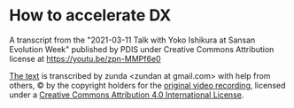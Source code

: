 # How to accelerate DX

A transcript from the "2021-03-11 Talk with Yoko Ishikura at Sansan Evolution Week" published by PDIS under Creative Commons Attribution license at https://youtu.be/zpn-MMPf6e0

[The text](How-to-accelerate-DX-transcript.md) is transcribed by zunda &lt;zundan at gmail.com&gt; with help from others, &copy; by the copyright holders for the [original video recording](https://youtu.be/zpn-MMPf6e0), licensed under a [Creative Commons Attribution 4.0 International License](http://creativecommons.org/licenses/by/4.0/).
